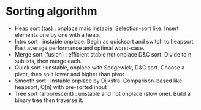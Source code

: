 # Sorting algorithm

- Heap sort (tas) : onplace mais instable. Selection-sort like. Insert elements one by one with a heap.
- Intro sort : instable onplace. Begin as quicksort and switch to heapsort. Fast average performance and optimal worst-case.
- Merge sort (fusion) : efficient stable not onplace D&C sort. Divide to n sublists, then merge each.
- Quick sort : unstable, onplace with Sedgewick, D&C sort. Choose a pivot, then split lower and higher than pivot.
- Smooth sort : instable onplace by Dijkstra. Comparison-based like heapsort, O(n) with pre-sorted input
- Tree sort (arborescent) : unstable and not onplace (slow one). Build a binary tree then traverse it.
